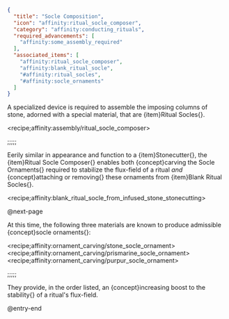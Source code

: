```json
{
  "title": "Socle Composition",
  "icon": "affinity:ritual_socle_composer",
  "category": "affinity:conducting_rituals",
  "required_advancements": [
    "affinity:some_assembly_required"
  ],
  "associated_items": [
    "affinity:ritual_socle_composer",
    "affinity:blank_ritual_socle",
    "#affinity:ritual_socles",
    "#affinity:socle_ornaments"
  ]
}
```

A specialized device is required to assemble the imposing columns of stone, adorned with a special material, that are
{item}Ritual Socles{}.

<recipe;affinity:assembly/ritual_socle_composer>

;;;;;

Eerily similar in appearance and function to a {item}Stonecutter{}, the {item}Ritual Socle Composer{} enables both 
{concept}carving the Socle Ornaments{} required to stabilize the flux-field of a ritual *and*
{concept}attaching or removing{} these ornaments from {item}Blank Ritual Socles{}. 

<recipe;affinity:blank_ritual_socle_from_infused_stone_stonecutting>

@next-page

At this time, the following three materials are known to produce admissible {concept}socle ornaments{}:

<recipe;affinity:ornament_carving/stone_socle_ornament>
<recipe;affinity:ornament_carving/prismarine_socle_ornament>
<recipe;affinity:ornament_carving/purpur_socle_ornament>

;;;;;

They provide, in the order listed, an {concept}increasing boost to the stability{} of a ritual's flux-field.

@entry-end